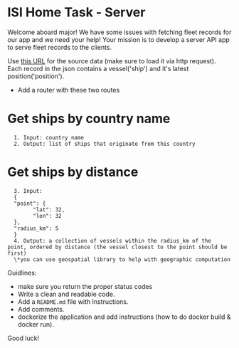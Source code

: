 # ISI Home Task - Server

Welcome aboard major! We have some issues with fetching fleet records for our app and we need your help!
Your mission is to develop a server API app to serve fleet records to the clients.

Use [this URL](https://run.mocky.io/v3/367bedbd-5bf6-4d55-a659-2eb6e4f733a2) for the source data (make sure to load it via http request).
Each record in the json contains a vessel('ship') and it's latest position('position').

- Add a router with these two routes

# Get ships by country name

      1. Input: country name
      2. Output: list of ships that originate from this country

# Get ships by distance

      3. Input:
      {
      "point": {
            "lat": 32,
            "lon": 32
      },
      "radius_km": 5
      }
      4. Output: a collection of vessels within the radius_km of the point, ordered by distance (the vessel closest to the point should be first)
      \*you can use geospatial library to help with geographic computation

Guidlines:

- make sure you return the proper status codes
- Write a clean and readable code.
- Add a `README.md` file with Instructions.
- Add comments.
- dockerize the application and add instructions (how to do docker build & docker run).

Good luck!
